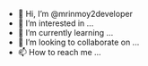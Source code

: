 - 👋 Hi, I’m @mrinmoy2developer
- 👀 I’m interested in ...
- 🌱 I’m currently learning ...
- 💞️ I’m looking to collaborate on ...
- 📫 How to reach me ...

<!---
mrinmoy2developer/mrinmoy2developer is a ✨ special ✨ repository because its `README.md` (this file) appears on your GitHub profile.
You can click the Preview link to take a look at your changes.
--->
